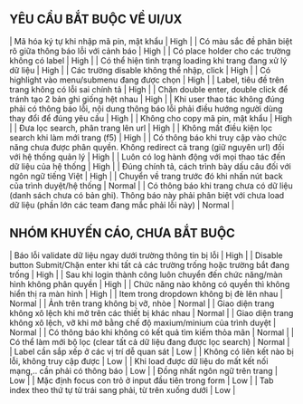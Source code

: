 ## YÊU CẦU BẮT BUỘC VỀ UI/UX

| Mã hóa ký tự khi nhập mã pin, mật khẩu  |  High | 
| Có màu sắc đề phân biệt rõ giữa thông báo lỗi với cảnh báo | High  |
| Có place holder cho các trường không có label  |  High |
| Có thể hiện tình trạng loading khi trang đang xử lý dữ liệu  | High  |
| Các trường disable không thể nhập, click  | High  |
| Có highlight vào menu/submenu đang được chọn | High  |
| Label, tiêu đề trên trang không có lỗi sai chính tả  | High  |
| Chặn double enter, double click để tránh tạo 2 bản ghi giống hệt nhau  |  High |
| Khi user thao tác không đúng phải có thông báo lỗi, nội dung thông báo lỗi phải điều hướng người dùng thay đổi để đúng yêu cầu  | High  |
| Không cho copy mã pin, mật khẩu  | High  |
| Đưa lọc search, phân trang lên url  |  High |
| Không mất điều kiện lọc search khi làm mới trang (f5)  | High  |
| Có thông báo khi truy cập vào chức năng chưa được phân quyền. Không redirect cả trang (giữ nguyên url) đối với hệ thống quản lý  | High  |
| Luôn có log hành động với mọi thao tác đến dữ liệu của hệ thống  | High  |
| Đúng chính tả, cách trình bày dấu câu đối với ngôn ngữ tiếng Việt  | High  |
| Chuyển về trang trước đó khi nhấn nút back của trình duyệt/hệ thống  | Normal  |
| Có thông báo khi trang chưa có dữ liệu (danh sách chưa có bản ghi). Thông báo này phải phân biệt với chưa load dữ liệu (phần lớn các team đang mắc phải lỗi này)  |  Normal |

## NHÓM KHUYẾN CÁO, CHƯA BẮT BUỘC
| Báo lỗi validate dữ liệu ngay dưới trường thông tin bị lỗi  | High  |
| Disable button Submit/Chặn enter  khi tất cả các trường trống hoặc trường bắt đang trống  |  High |
| Sau khi login thành công luôn chuyển đến chức năng/màn hình không phân quyền  | High  |
| Chức năng nào không có quyền thì không hiển thị ra màn hình  | High  |
| Item trong dropdown không bị đè lên nhau  | Normal  |
| Ảnh trên trang không bị vỡ, nhòe  |  Normal |
| Giao diện trang không xô lệch khi mở trên các thiết bị khác nhau  | Normal  |
| Giao diện trang không xô lệch, vỡ khi mở bằng chế độ maxium/minium của trình duyệt  | Normal  |
| Có thông báo khi không có kết quả tìm kiếm thỏa mãn  | Normal  |
| Có thể làm mới bộ lọc (clear tất cả dữ liệu đang được lọc search)  |  Normal |
| Label cần sắp xếp ở các vị trí dễ quan sát  | Low  |
| Không có liên kết nào bị lỗi, không truy cập được  | Low  |
| Khi load được dữ liệu do mất kết nối mạng,.. cần phải có thông báo  | Low  |
| Đồng nhất ngôn ngữ trên trang  |  Low |
| Mặc định focus con trỏ ở input đầu tiên trong form  | Low  |
| Tab index theo thứ tự từ trái sang phải, từ trên xuống dưới  | Low  |

	
